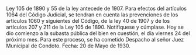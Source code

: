 Ley 105 de 1890 y 55 de la ley antecede de 1907. Para efectos del artículos 1064 del Código Judicial, se tendran en cuenta las prevenciones de los artículos 1060 y siguientes del Código, de la ley 40 de 1907 y de los artículos 207 y 211 de la Ley 105 de 1890. Notifiquese y cúmplase. Hoy se dio comienzo a la subasta pública del bien en cuestión, el día viernes 24 del próximo mes. Para este proceso, se ha cometido Despacho al señor Juez Municipal de Condoto. Fecha: 20 de Mayo de 1930.
